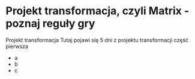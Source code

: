 # Projekt transformacja, czyli Matrix - poznaj reguły gry
Projekt transformacja 
Tutaj pojawi się 5 dni z projektu transformacji część pierwsza
- a
- b
- c

